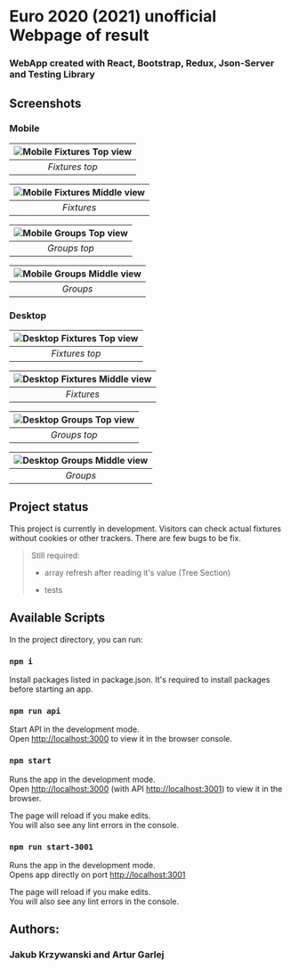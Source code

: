 # Euro 2020 (2021) unofficial Webpage of result

### WebApp created with React, Bootstrap, Redux, Json-Server and Testing Library

## Screenshots 

### Mobile 

|![Mobile Fixtures Top view](IMG/../public/IMG/screenshots/MobileFixturesTop.png)|
|:--:|
|*Fixtures top*|

|![Mobile Fixtures Middle view](IMG/../public/IMG/screenshots/MobileFixturesMiddle.png)|
|:--:|
|*Fixtures*|

|![Mobile Groups Top view](IMG/../public/IMG/screenshots/MobileGroupsTop.png)|
|:--:|
|*Groups top*|

|![Mobile Groups Middle view](IMG/../public/IMG/screenshots/MobileGroupsMiddle.png)|
|:--:|
|*Groups*|

### Desktop

|![Desktop Fixtures Top view](IMG/../public/IMG/screenshots/DesktopFixturesTop.png)|
|:--:|
|*Fixtures top*|

|![Desktop Fixtures Middle view](IMG/../public/IMG/Screenshots/DesktopFixturesMiddle.png)|
|:--:|
|*Fixtures*|

|![Desktop Groups Top view](IMG/../public/IMG/screenshots/DesktopGroupsTop.png)|
|:--:|
|*Groups top*|

|![Desktop Groups Middle view](IMG/../public/IMG/screenshots/DesktopFixturesMiddle.png)|
|:--:|
|*Groups*|

## Project status

This project is currently in development. Visitors can check actual fixtures without cookies or other trackers. There are few bugs to be fix.

> Still required:
>
> - array refresh after reading it's value (Tree Section)
>
> - tests

## Available Scripts

In the project directory, you can run:

### `npm i`

Install packages listed in package.json.
It's required to install packages before starting an app.

### `npm run api`

Start API in the development mode.\
Open [http://localhost:3000](http://localhost:3000) to view it in the browser console.

### `npm start`

Runs the app in the development mode.\
Open [http://localhost:3000](http://localhost:3000) (with API [http://localhost:3001](http://localhost:3001)) to view it in the browser.

The page will reload if you make edits.\
You will also see any lint errors in the console.

### `npm run start-3001`

Runs the app in the development mode.\
Opens app directly on port [http://localhost:3001](http://localhost:3001)

The page will reload if you make edits.\
You will also see any lint errors in the console.

## Authors:

### Jakub Krzywanski and Artur Garlej

